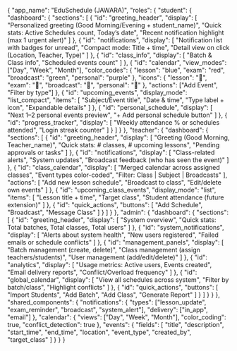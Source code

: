 {
  "app_name": "EduSchedule (JAWARA)",
  "roles": {
    "student": {
      "dashboard": {
        "sections": [
          {
            "id": "greeting_header",
            "display": [
              "Personalized greeting (Good Morning/Evening + student_name)",
              "Quick stats: Active Schedules count, Today’s date",
              "Recent notification highlight (max 1 urgent alert)"
            ]
          },
          {
            "id": "notifications",
            "display": [
              "Notification list with badges for unread",
              "Compact mode: Title + time",
              "Detail view on click (Location, Teacher, Type)"
            ]
          },
          {
            "id": "class_info",
            "display": [
              "Batch & Class info",
              "Scheduled events count"
            ]
          },
          {
            "id": "calendar",
            "view_modes": ["Day", "Week", "Month"],
            "color_codes": {
              "lesson": "blue",
              "exam": "red",
              "broadcast": "green",
              "personal": "purple"
            },
            "icons": {
              "lesson": "📘",
              "exam": "📝",
              "broadcast": "📢",
              "personal": "👤"
            },
            "actions": ["Add Event", "Filter by type"]
          },
          {
            "id": "upcoming_events",
            "display_mode": "list_compact",
            "items": [
              "Subject/Event title",
              "Date & time",
              "Type label + icon",
              "Expandable details"
            ]
          },
          {
            "id": "personal_schedule",
            "display": [
              "Next 1–2 personal events preview",
              "+ Add personal schedule button"
            ]
          },
          {
            "id": "progress_tracker",
            "display": [
              "Weekly attendance % or schedules attended",
              "Login streak counter"
            ]
          }
        ]
      }
    },
    "teacher": {
      "dashboard": {
        "sections": [
          {
            "id": "greeting_header",
            "display": [
              "Greeting (Good Morning, Teacher_name)",
              "Quick stats: # classes, # upcoming lessons",
              "Pending approvals or tasks"
            ]
          },
          {
            "id": "notifications",
            "display": [
              "Class-related alerts",
              "System updates",
              "Broadcast feedback (who has seen the event)"
            ]
          },
          {
            "id": "class_calendar",
            "display": [
              "Merged calendar across assigned classes",
              "Event types color-coded",
              "Filter: Class | Subject | Broadcasts"
            ],
            "actions": [
              "Add new lesson schedule",
              "Broadcast to class",
              "Edit/delete own events"
            ]
          },
          {
            "id": "upcoming_class_events",
            "display_mode": "list",
            "items": [
              "Lesson title + time",
              "Target class",
              "Student attendance (future extension)"
            ]
          },
          {
            "id": "quick_actions",
            "buttons": [
              "Add Schedule",
              "Broadcast",
              "Message Class"
            ]
          }
        ]
      }
    },
    "admin": {
      "dashboard": {
        "sections": [
          {
            "id": "greeting_header",
            "display": [
              "System overview",
              "Quick stats: Total batches, Total classes, Total users"
            ]
          },
          {
            "id": "system_notifications",
            "display": [
              "Alerts about system health",
              "New users registered",
              "Failed emails or schedule conflicts"
            ]
          },
          {
            "id": "management_panels",
            "display": [
              "Batch management (create, delete)",
              "Class management (assign teachers/students)",
              "User management (add/edit/delete)"
            ]
          },
          {
            "id": "analytics",
            "display": [
              "Usage metrics: Active users, Events created",
              "Email delivery reports",
              "Conflict/Overload frequency"
            ]
          },
          {
            "id": "global_calendar",
            "display": [
              "View all schedules across system",
              "Filter by batch/class",
              "Highlight conflicts"
            ]
          },
          {
            "id": "quick_actions",
            "buttons": [
              "Import Students",
              "Add Batch",
              "Add Class",
              "Generate Report"
            ]
          }
        ]
      }
    }
  },
  "shared_components": {
    "notifications": {
      "types": ["lesson_update", "exam_reminder", "broadcast", "system_alert"],
      "delivery": ["in_app", "email"]
    },
    "calendar": {
      "views": ["Day", "Week", "Month"],
      "color_coding": true,
      "conflict_detection": true
    },
    "events": {
      "fields": [
        "title",
        "description",
        "start_time",
        "end_time",
        "location",
        "event_type",
        "created_by",
        "target_class"
      ]
    }
  }
}
